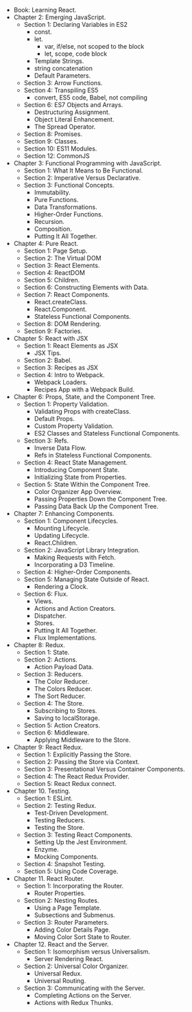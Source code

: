 - Book: Learning React.
- Chapter 2: Emerging JavaScript.
    - Section 1: Declaring Variables in ES2
        - const.
        - let.
            - var, if/else, not scoped to the block
            - let, scope, code block
        - Template Strings.
        - string concatenation
        - Default Parameters.
    - Section 3: Arrow Functions.
    - Section 4: Transpiling ES5
        - convert, ES5 code, Babel, not compiling
    - Section 6: ES7 Objects and Arrays.
        - Destructuring Assignment.
        - Object Literal Enhancement.
        - The Spread Operator.
    - Section 8: Promises.
    - Section 9: Classes.
    - Section 10: ES11 Modules.
    - Section 12: CommonJS
- Chapter 3: Functional Programming with JavaScript.
    - Section 1: What It Means to Be Functional.
    - Section 2: Imperative Versus Declarative.
    - Section 3: Functional Concepts.
        - Immutability.
        - Pure Functions.
        - Data Transformations.
        - Higher-Order Functions.
        - Recursion.
        - Composition.
        - Putting It All Together.
- Chapter 4: Pure React.
    - Section 1: Page Setup.
    - Section 2: The Virtual DOM
    - Section 3: React Elements.
    - Section 4: ReactDOM
    - Section 5: Children.
    - Section 6: Constructing Elements with Data.
    - Section 7: React Components.
        - React.createClass.
        - React.Component.
        - Stateless Functional Components.
    - Section 8: DOM Rendering.
    - Section 9: Factories.
- Chapter 5: React with JSX
    - Section 1: React Elements as JSX
        - JSX Tips.
    - Section 2: Babel.
    - Section 3: Recipes as JSX
    - Section 4: Intro to Webpack.
        - Webpack Loaders.
        - Recipes App with a Webpack Build.
- Chapter 6: Props, State, and the Component Tree.
    - Section 1: Property Validation.
        - Validating Props with createClass.
        - Default Props.
        - Custom Property Validation.
        - ES2 Classes and Stateless Functional Components.
    - Section 3: Refs.
        - Inverse Data Flow.
        - Refs in Stateless Functional Components.
    - Section 4: React State Management.
        - Introducing Component State.
        - Initializing State from Properties.
    - Section 5: State Within the Component Tree.
        - Color Organizer App Overview.
        - Passing Properties Down the Component Tree.
        - Passing Data Back Up the Component Tree.
- Chapter 7: Enhancing Components.
    - Section 1: Component Lifecycles.
        - Mounting Lifecycle.
        - Updating Lifecycle.
        - React.Children.
    - Section 2: JavaScript Library Integration.
        - Making Requests with Fetch.
        - Incorporating a D3 Timeline.
    - Section 4: Higher-Order Components.
    - Section 5: Managing State Outside of React.
        - Rendering a Clock.
    - Section 6: Flux.
        - Views.
        - Actions and Action Creators.
        - Dispatcher.
        - Stores.
        - Putting It All Together.
        - Flux Implementations.
- Chapter 8: Redux.
    - Section 1: State.
    - Section 2: Actions.
        - Action Payload Data.
    - Section 3: Reducers.
        - The Color Reducer.
        - The Colors Reducer.
        - The Sort Reducer.
    - Section 4: The Store.
        - Subscribing to Stores.
        - Saving to localStorage.
    - Section 5: Action Creators.
    - Section 6: Middleware.
        - Applying Middleware to the Store.
- Chapter 9: React Redux.
    - Section 1: Explicitly Passing the Store.
    - Section 2: Passing the Store via Context.
    - Section 3: Presentational Versus Container Components.
    - Section 4: The React Redux Provider.
    - Section 5: React Redux connect.
- Chapter 10. Testing.
    - Section 1: ESLint.
    - Section 2: Testing Redux.
        - Test-Driven Development.
        - Testing Reducers.
        - Testing the Store.
    - Section 3: Testing React Components.
        - Setting Up the Jest Environment.
        - Enzyme.
        - Mocking Components.
    - Section 4: Snapshot Testing.
    - Section 5: Using Code Coverage.
- Chapter 11. React Router.
    - Section 1: Incorporating the Router.
        - Router Properties.
    - Section 2: Nesting Routes.
        - Using a Page Template.
        - Subsections and Submenus.
    - Section 3: Router Parameters.
        - Adding Color Details Page.
        - Moving Color Sort State to Router.
- Chapter 12. React and the Server.
    - Section 1: Isomorphism versus Universalism.
        - Server Rendering React.
    - Section 2: Universal Color Organizer.
        - Universal Redux.
        - Universal Routing.
    - Section 3: Communicating with the Server.
        - Completing Actions on the Server.
        - Actions with Redux Thunks.
